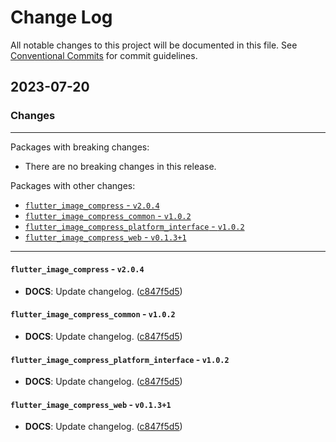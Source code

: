 # Change Log

All notable changes to this project will be documented in this file.
See [Conventional Commits](https://conventionalcommits.org) for commit guidelines.

## 2023-07-20

### Changes

---

Packages with breaking changes:

 - There are no breaking changes in this release.

Packages with other changes:

 - [`flutter_image_compress` - `v2.0.4`](#flutter_image_compress---v204)
 - [`flutter_image_compress_common` - `v1.0.2`](#flutter_image_compress_common---v102)
 - [`flutter_image_compress_platform_interface` - `v1.0.2`](#flutter_image_compress_platform_interface---v102)
 - [`flutter_image_compress_web` - `v0.1.3+1`](#flutter_image_compress_web---v0131)

---

#### `flutter_image_compress` - `v2.0.4`

 - **DOCS**: Update changelog. ([c847f5d5](https://github.com/fluttercandies/flutter_image_compress/commit/c847f5d5d03d4e727b1a83dd33e54d8d93787749))

#### `flutter_image_compress_common` - `v1.0.2`

 - **DOCS**: Update changelog. ([c847f5d5](https://github.com/fluttercandies/flutter_image_compress/commit/c847f5d5d03d4e727b1a83dd33e54d8d93787749))

#### `flutter_image_compress_platform_interface` - `v1.0.2`

 - **DOCS**: Update changelog. ([c847f5d5](https://github.com/fluttercandies/flutter_image_compress/commit/c847f5d5d03d4e727b1a83dd33e54d8d93787749))

#### `flutter_image_compress_web` - `v0.1.3+1`

 - **DOCS**: Update changelog. ([c847f5d5](https://github.com/fluttercandies/flutter_image_compress/commit/c847f5d5d03d4e727b1a83dd33e54d8d93787749))

